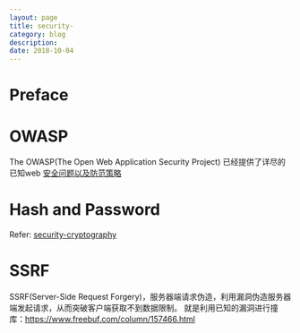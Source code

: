 ```yaml
---
layout: page
title: security-
category: blog
description: 
date: 2018-10-04
---
```

# Preface

# OWASP
The OWASP(The Open Web Application Security Project) 已经提供了详尽的已知web [安全问题以及防范策略](https://www.owasp.org/index.php/Guide_Table_of_Contents)

# Hash and Password
Refer: [security-cryptography](/p/security-cryptography)

# SSRF
SSRF(Server-Side Request Forgery)，服务器端请求伪造，利用漏洞伪造服务器端发起请求，从而突破客户端获取不到数据限制。
就是利用已知的漏洞进行撞库：https://www.freebuf.com/column/157466.html

